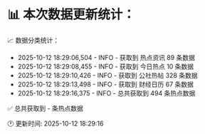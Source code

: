 📊 本次数据更新统计：
==========================

📈 数据分类统计：
- 2025-10-12 18:29:06,504 - INFO - 获取到 热点资讯 89 条数据
- 2025-10-12 18:29:08,455 - INFO - 获取到 今日热点 10 条数据
- 2025-10-12 18:29:10,426 - INFO - 获取到 公社热帖 328 条数据
- 2025-10-12 18:29:13,498 - INFO - 获取到 财经日历 67 条数据
- 2025-10-12 18:29:16,375 - INFO - 总共获取到 494 条热点数据

✅ 总共获取到 - 条热点数据

🕐 更新时间: 2025-10-12 18:29:16
